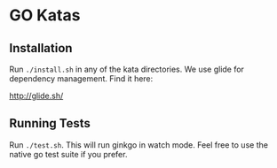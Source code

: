 # GO Katas

## Installation

Run `./install.sh` in any of the kata directories. We use glide for dependency
management. Find it here:

http://glide.sh/

## Running Tests

Run `./test.sh`.  This will run ginkgo in watch mode. Feel free
to use the native go test suite if you prefer.